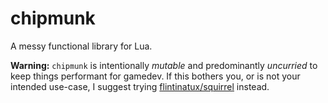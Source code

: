 # chipmunk

A messy functional library for Lua.

**Warning:**  `chipmunk` is intentionally _mutable_ and predominantly _uncurried_ to keep things performant for gamedev.  If this bothers you, or is not your intended use-case, I suggest trying [flintinatux/squirrel](https://github.com/flintinatux/squirrel) instead.
